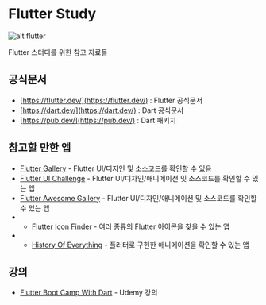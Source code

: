 # Flutter Study
![alt flutter](https://flutter.dev/assets/flutter-lockup-c13da9c9303e26b8d5fc208d2a1fa20c1ef47eb021ecadf27046dea04c0cebf6.png)

Flutter 스터디를 위한 참고 자료들
## 공식문서
- [https://flutter.dev/](https://flutter.dev/) : Flutter 공식문서
- [https://dart.dev/](https://dart.dev/) : Dart 공식문서
- [https://pub.dev/](https://pub.dev/) : Dart 패키지 

## 참고할 만한 앱
- [Flutter Gallery](https://play.google.com/store/apps/details?id=io.flutter.demo.gallery) - Flutter UI/디자인 및 소스코드를 확인할 수 있음
- [Flutter UI Challenge](https://play.google.com/store/apps/details?id=com.popupbits.flutteruichallenges) - Flutter UI/디자인/애니메이션 및 소스코드를 확인할 수 있는 앱
- [Flutter Awesome Gallery](https://play.google.com/store/apps/details?id=flutter.awesome.gallery) - Flutter UI/디자인/애니메이션 및 소스코드를 확인할 수 있는 앱
- - [Flutter Icon Finder](https://play.google.com/store/apps/details?id=com.tachyonfactory.icon_finder) - 여러 종류의 Flutter 아이콘을 찾을 수 있는 앱
- - [History Of Everything](https://play.google.com/store/apps/details?id=com.twodimensions.timeline) - 플러터로 구현한 애니메이션을 확인할 수 있는 앱

## 강의
- [Flutter Boot Camp With Dart](https://www.udemy.com/course/flutter-bootcamp-with-dart/) - Udemy 강의
